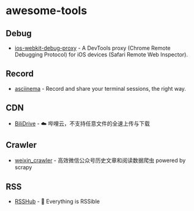 # awesome-tools

## Debug
- [ios-webkit-debug-proxy](https://github.com/google/ios-webkit-debug-proxy) - A DevTools proxy (Chrome Remote Debugging Protocol) for iOS devices (Safari Remote Web Inspector).

## Record
- [asciinema](https://asciinema.org/) - Record and share your terminal sessions, the right way.

## CDN
- [BiliDrive](https://github.com/Hsury/BiliDrive) - ☁️  哔哩云，不支持任意文件的全速上传与下载

## Crawler
- [weixin_crawler](https://github.com/54xingzhe/weixin_crawler) - 高效微信公众号历史文章和阅读数据爬虫 powered by scrapy

## RSS
- [RSSHub](https://github.com/DIYgod/RSSHub) - 🍰 Everything is RSSible
